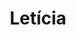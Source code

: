 ---
title: Letícia
artigo: a
picture: /images/l/Leticia.jpg
background: /images/fundos/borboleta.jpg
style: style-verde1
description: Letícia tem origem no latim...
full-description: Letícia tem origem no latim, laetitia, que significa alegria, prazer ou felicidade! As pessoas conhecidas por esse nome possuem um grande coração e gostam de ajudar aqueles que mais precisam. São extremamente dedicadas à família, gostam de paz e harmonia, valorizam o amor e são apaixonados pela beleza. Ufa! Com tantos predicados assim, dá vontade de ter uma menininha e chamar de Letícia, não é?!
---